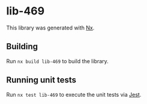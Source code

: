 # lib-469

This library was generated with [Nx](https://nx.dev).

## Building

Run `nx build lib-469` to build the library.

## Running unit tests

Run `nx test lib-469` to execute the unit tests via [Jest](https://jestjs.io).
